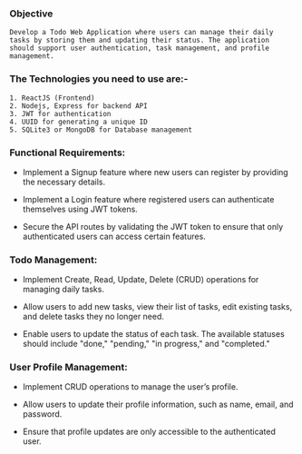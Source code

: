 ### Objective
    Develop a Todo Web Application where users can manage their daily tasks by storing them and updating their status. The application should support user authentication, task management, and profile management.

### The Technologies you need to use are:-

    1. ReactJS (Frontend)
    2. Nodejs, Express for backend API
    3. JWT for authentication
    4. UUID for generating a unique ID
    5. SQLite3 or MongoDB for Database management

### Functional Requirements:

* Implement a Signup feature where new users can register by providing the necessary details.
  
* Implement a Login feature where registered users can authenticate themselves using JWT tokens.
  
* Secure the API routes by validating the JWT token to ensure that only authenticated users can access certain features.


### Todo Management:

* Implement Create, Read, Update, Delete (CRUD) operations for managing daily tasks.
  
* Allow users to add new tasks, view their list of tasks, edit existing tasks, and delete tasks they no longer need.
  
* Enable users to update the status of each task. The available statuses should include "done," "pending," "in progress," and "completed."


### User Profile Management:

* Implement CRUD operations to manage the user’s profile.
 
* Allow users to update their profile information, such as name, email, and password.
  
* Ensure that profile updates are only accessible to the authenticated user.

